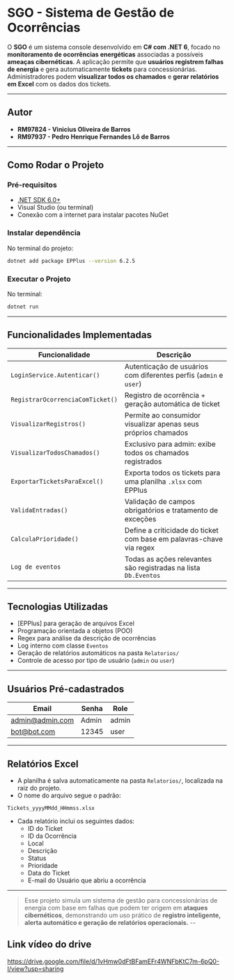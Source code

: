 
# **SGO - Sistema de Gestão de Ocorrências**

O **SGO** é um sistema console desenvolvido em **C# com .NET 6**, focado no **monitoramento de ocorrências energéticas** associadas a possíveis **ameaças cibernéticas**. A aplicação permite que **usuários registrem falhas de energia** e gera automaticamente **tickets** para concessionárias.  
Administradores podem **visualizar todos os chamados** e **gerar relatórios em Excel** com os dados dos tickets.

---
##  Autor

- **RM97824 - Vinicius Oliveira de Barros**
- **RM97937 - Pedro Henrique Fernandes Lô de Barros**  
---

## **Como Rodar o Projeto**

###  **Pré-requisitos**
- [.NET SDK 6.0+](https://dotnet.microsoft.com/download/dotnet/6.0)
- Visual Studio (ou terminal)
- Conexão com a internet para instalar pacotes NuGet

### **Instalar dependência**
No terminal do projeto:

```bash
dotnet add package EPPlus --version 6.2.5
```

###  **Executar o Projeto**
No terminal:

```bash
dotnet run
```

---

## **Funcionalidades Implementadas**

| Funcionalidade                   | Descrição                                                           |
| -------------------------------- | ------------------------------------------------------------------- |
| `LoginService.Autenticar()`      | Autenticação de usuários com diferentes perfis (`admin` e `user`)   |
| `RegistrarOcorrenciaComTicket()` | Registro de ocorrência + geração automática de ticket               |
| `VisualizarRegistros()`          | Permite ao consumidor visualizar apenas seus próprios chamados      |
| `VisualizarTodosChamados()`      | Exclusivo para admin: exibe todos os chamados registrados           |
| `ExportarTicketsParaExcel()`     | Exporta todos os tickets para uma planilha `.xlsx` com EPPlus       |
| `ValidaEntradas()`               | Validação de campos obrigatórios e tratamento de exceções           |
| `CalculaPrioridade()`            | Define a criticidade do ticket com base em palavras-chave via regex |
| `Log de eventos`                 | Todas as ações relevantes são registradas na lista `Db.Eventos`     |

---

## **Tecnologias Utilizadas**

-  [EPPlus] para geração de arquivos Excel
-  Programação orientada a objetos (POO)
-  Regex para análise da descrição de ocorrências
-  Log interno com classe `Eventos`
-  Geração de relatórios automáticos na pasta `Relatorios/`
-  Controle de acesso por tipo de usuário (`admin` ou `user`)

---

##  **Usuários Pré-cadastrados**

| Email                                     | Senha | Role  |
| ----------------------------------------- | ----- | ----- |
| [admin@admin.com](mailto:admin@admin.com) | Admin | admin |
| [bot@bot.com](mailto:bot@bot.com)         | 12345 | user  |

---

##  **Relatórios Excel**

- A planilha é salva automaticamente na pasta `Relatorios/`, localizada na raiz do projeto.
- O nome do arquivo segue o padrão:

```
Tickets_yyyyMMdd_HHmmss.xlsx
```

- Cada relatório inclui os seguintes dados:
  - ID do Ticket
  - ID da Ocorrência
  - Local
  - Descrição
  - Status
  - Prioridade
  - Data do Ticket
  - E-mail do Usuário que abriu a ocorrência

---

> Esse projeto simula um sistema de gestão para concessionárias de energia com base em falhas que podem ter origem em **ataques cibernéticos**, demonstrando um uso prático de **registro inteligente, alerta automático e geração de relatórios operacionais.**
--
## Link vídeo do drive
https://drive.google.com/file/d/1vHmw0dFtBFamEFr4WNFbKtC7m-6pQ0-I/view?usp=sharing
